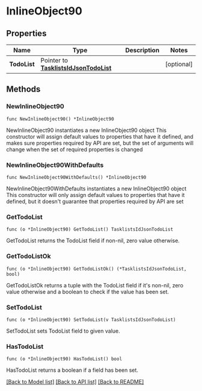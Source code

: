 # InlineObject90

## Properties

Name | Type | Description | Notes
------------ | ------------- | ------------- | -------------
**TodoList** | Pointer to [**TasklistsIdJsonTodoList**](_tasklists__id__json_todo_list.md) |  | [optional] 

## Methods

### NewInlineObject90

`func NewInlineObject90() *InlineObject90`

NewInlineObject90 instantiates a new InlineObject90 object
This constructor will assign default values to properties that have it defined,
and makes sure properties required by API are set, but the set of arguments
will change when the set of required properties is changed

### NewInlineObject90WithDefaults

`func NewInlineObject90WithDefaults() *InlineObject90`

NewInlineObject90WithDefaults instantiates a new InlineObject90 object
This constructor will only assign default values to properties that have it defined,
but it doesn't guarantee that properties required by API are set

### GetTodoList

`func (o *InlineObject90) GetTodoList() TasklistsIdJsonTodoList`

GetTodoList returns the TodoList field if non-nil, zero value otherwise.

### GetTodoListOk

`func (o *InlineObject90) GetTodoListOk() (*TasklistsIdJsonTodoList, bool)`

GetTodoListOk returns a tuple with the TodoList field if it's non-nil, zero value otherwise
and a boolean to check if the value has been set.

### SetTodoList

`func (o *InlineObject90) SetTodoList(v TasklistsIdJsonTodoList)`

SetTodoList sets TodoList field to given value.

### HasTodoList

`func (o *InlineObject90) HasTodoList() bool`

HasTodoList returns a boolean if a field has been set.


[[Back to Model list]](../README.md#documentation-for-models) [[Back to API list]](../README.md#documentation-for-api-endpoints) [[Back to README]](../README.md)


